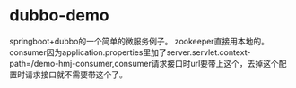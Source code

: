 # dubbo-demo
springboot+dubbo的一个简单的微服务例子。
zookeeper直接用本地的。
consumer因为application.properties里加了server.servlet.context-path=/demo-hmj-consumer,consumer请求接口时url要带上这个，去掉这个配置时请求接口就不需要带这个了。
